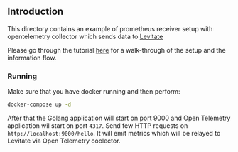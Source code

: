 ## Introduction

This directory contains an example of prometheus receiver setup with opentelemetry collector which sends
data to [Levitate](https://last9.io/products/levitate)

Please go through the tutorial [here]() for a walk-through of the setup and the information flow.

### Running

Make sure that you have docker running and then perform:

```sh
docker-compose up -d
```

After that the Golang application will start on port 9000 and Open Telemetry application wil start on port `4317`.
Send few HTTP requests on `http://localhost:9000/hello`. It will emit metrics which will be relayed to Levitate
via Open Telemetry coolector.
